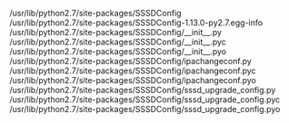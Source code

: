 /usr/lib/python2.7/site-packages/SSSDConfig  
/usr/lib/python2.7/site-packages/SSSDConfig-1.13.0-py2.7.egg-info  
/usr/lib/python2.7/site-packages/SSSDConfig/\_\_init\_\_.py  
/usr/lib/python2.7/site-packages/SSSDConfig/\_\_init\_\_.pyc  
/usr/lib/python2.7/site-packages/SSSDConfig/\_\_init\_\_.pyo  
/usr/lib/python2.7/site-packages/SSSDConfig/ipachangeconf.py  
/usr/lib/python2.7/site-packages/SSSDConfig/ipachangeconf.pyc  
/usr/lib/python2.7/site-packages/SSSDConfig/ipachangeconf.pyo  
/usr/lib/python2.7/site-packages/SSSDConfig/sssd\_upgrade\_config.py  
/usr/lib/python2.7/site-packages/SSSDConfig/sssd\_upgrade\_config.pyc  
/usr/lib/python2.7/site-packages/SSSDConfig/sssd\_upgrade\_config.pyo  
